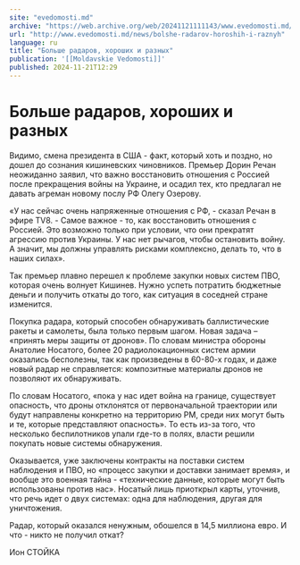 ```yaml
---
site: "evedomosti.md"
archive: "https://web.archive.org/web/20241121111143/www.evedomosti.md/news/bolshe-radarov-horoshih-i-raznyh"
url: "http://www.evedomosti.md/news/bolshe-radarov-horoshih-i-raznyh"
language: ru
title: "Больше радаров, хороших и разных"
publication: '[[Moldavskie Vedomosti]]'
published: 2024-11-21T12:29
---
```


# Больше радаров, хороших и разных

Видимо, смена президента в США - факт, который хоть и поздно, но дошел до сознания кишиневских чиновников. Премьер Дорин Речан неожиданно заявил, что важно восстановить отношения с Россией после прекращения войны на Украине, и осадил тех, кто предлагал не давать агреман новому послу РФ Олегу Озерову.

«У нас сейчас очень напряженные отношения с РФ, - сказал Речан в эфире TV8. - Самое важное - то, как восстановить отношения с Россией. Это возможно только при условии, что они прекратят агрессию против Украины. У нас нет рычагов, чтобы остановить войну. А значит, мы должны управлять рисками комплексно, делать то, что в наших силах».

Так премьер плавно перешел к проблеме закупки новых систем ПВО, которая очень волнует Кишинев. Нужно успеть потратить бюджетные деньги и получить откаты до того, как ситуация в соседней стране изменится.

Покупка радара, который способен обнаруживать баллистические ракеты и самолеты, была только первым шагом. Новая задача – «принять меры защиты от дронов». По словам министра обороны Анатолие Носатого, более 20 радиолокационных систем армии оказались бесполезны, так как произведены в 60-80-х годах, и даже новый радар не справляется: композитные материалы дронов не позволяют их обнаруживать.

По словам Носатого, «пока у нас идет война на границе, существует опасность, что дроны отклонятся от первоначальной траектории или будут направлены конкретно на территорию РМ, среди них могут быть и те, которые представляют опасность». То есть из-за того, что несколько беспилотников упали где-то в полях, власти решили покупать новые системы обнаружения.

Оказывается, уже заключены контракты на поставки систем наблюдения и ПВО, но «процесс закупки и доставки занимает время», и вообще это военная тайна - «технические данные, которые могут быть использованы против нас». Носатый лишь приоткрыл карты, уточнив, что речь идет о двух системах: одна для наблюдения, другая для уничтожения.

Радар, который оказался ненужным, обошелся в 14,5 миллиона евро. И что - никто не получил откат?

Ион СТОЙКА